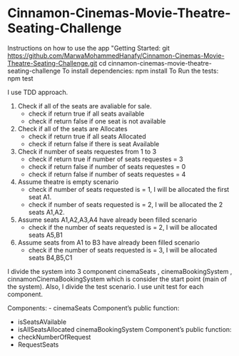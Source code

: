 # Cinnamon-Cinemas-Movie-Theatre-Seating-Challenge

Instructions on how to use the app 
"Getting Started: 
git https://github.com/MarwaMohammedHanafy/Cinnamon-Cinemas-Movie-Theatre-Seating-Challenge.git
cd cinnamon-cinemas-movie-theatre-seating-challenge 
To install dependencies: npm install 
To Run the tests: npm test

I use TDD approach. 
1.  Check if all of the seats are avaliable for sale.
    * check if return true if all seats available
    * check if return false if one seat is not available
2. Check if all of the seats are Allocates
    * check if return true if all seats Allocated
    * check if return false if there is  seat Available
3. Check if number of seats requestes from 1 to 3
    * check if return true if number of seats requestes = 3
    * check if return false if number of seats requestes = 0
    * check if return false if number of seats requestes = 4
4. Assume theatre is empty scenario
    * check if number of seats requested is = 1, I will be allocated the first seat A1.
    * check if number of seats requested is = 2, I will be allocated the 2 seats A1,A2.
5. Assume seats A1,A2,A3,A4 have already been filled scenario
    * check if the number of seats requested is = 2, I will be allocated seats  A5,B1
6. Assume seats from A1 to B3 have already been filled scenario
    * check if the number of seats requested is = 3, I will be allocated seats B4,B5,C1

I divide the system into 3 component cinemaSeats , cinemaBookingSystem , cinnamonCinemaBookingSystem which is consider the start point (main of the system). Also, I divide the test scenario. I use unit test for each component.

Components: -
cinemaSeats Component’s public function: 
* isSeatsAVailable
* isAllSeatsAllocated
cinemaBookingSystem Component’s public function: 
* checkNumberOfRequest
* RequestSeats